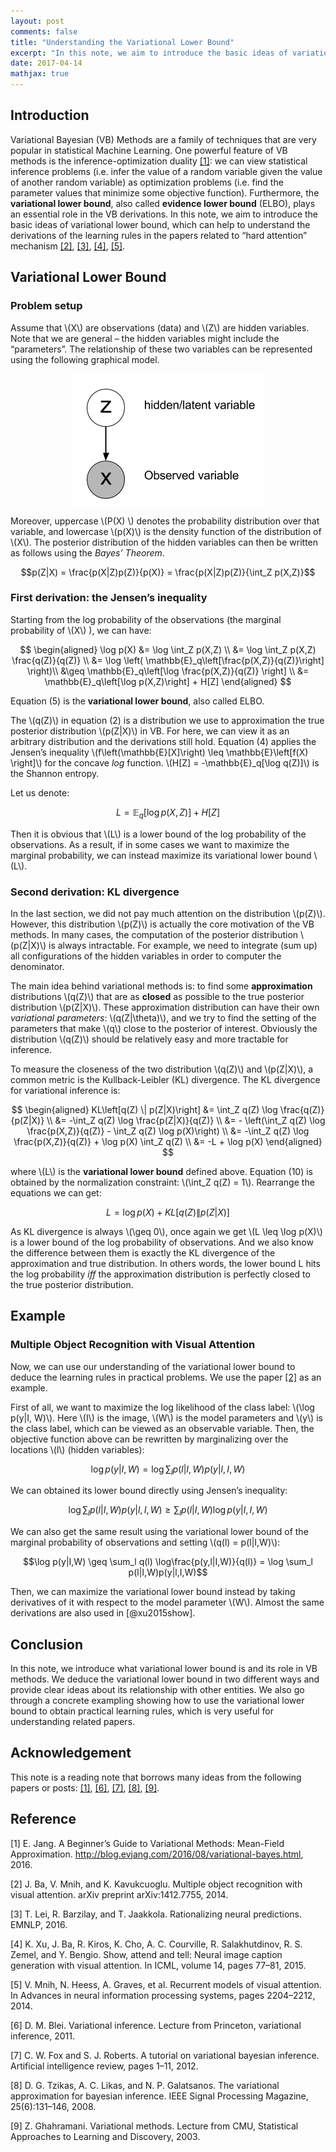 ```yaml
---
layout: post
comments: false
title: "Understanding the Variational Lower Bound"
excerpt: "In this note, we aim to introduce the basic ideas of variational lower bound, which can help to understand the derivations of the learning rules in the papers related to “hard attention” mechanism."
date: 2017-04-14
mathjax: true
---
```


## Introduction

Variational Bayesian (VB) Methods are a family of techniques that are
very popular in statistical Machine Learning. One powerful feature of VB
methods is the inference-optimization duality [[1]](#Eric): we can view
statistical inference problems (i.e. infer the value of a random
variable given the value of another random variable) as optimization
problems (i.e. find the parameter values that minimize some objective
function). Furthermore, the **variational lower bound**, also called
**evidence lower bound** (ELBO), plays an essential role in the VB
derivations. In this note, we aim to introduce the basic ideas of
variational lower bound, which can help to understand the derivations of
the learning rules in the papers related to “hard attention” mechanism
[[2]](#ba2014multiple), [[3]](#lei2016rationalizing), [[4]](#xu2015show), [[5]](#mnih2014recurrent).

## Variational Lower Bound

### Problem setup


Assume that \\(X\\) 
are observations (data) and \\(Z\\) are hidden variables.
Note that we are general – the hidden variables might include the
“parameters”. The relationship of these two variables can be represented
using the following graphical model.

<div style="text-align:center;"><img src="/assets/inference.png" align="center"></div>


Moreover, uppercase \\(P(X) \\) denotes the probability distribution over
that variable, and lowercase \\(p(X)\\) is the density function of the
distribution of \\(X\\). The posterior distribution of the hidden variables
can then be written as follows using the *Bayes’ Theorem*.

$$p(Z|X) = \frac{p(X|Z)p(Z)}{p(X)} = \frac{p(X|Z)p(Z)}{\int_Z p(X,Z)}$$

### First derivation: the Jensen’s inequality


Starting from the log probability of the observations (the marginal
probability of \\(X\\) ), we can have:

$$
\begin{aligned}
\log p(X) &= \log \int_Z p(X,Z) \\
          &= \log \int_Z p(X,Z) \frac{q(Z)}{q(Z)} \\
          &= \log \left( \mathbb{E}_q\left[\frac{p(X,Z)}{q(Z)}\right] \right)\\
          &\geq \mathbb{E}_q\left[\log \frac{p(X,Z)}{q(Z)} \right] \\
          &= \mathbb{E}_q\left[\log p(X,Z)\right] + H[Z]
\end{aligned}
$$

Equation (5) is the **variational lower bound**, also called ELBO.

The \\(q(Z)\\) in equation (2) is a distribution we use to approximation the
true posterior distribution \\(p(Z|X)\\) in VB. For here, we can view it as
an arbitrary distribution and the derivations still hold. Equation (4)
applies the Jensen’s inequality
\\(f\left(\mathbb{E}[X]\right) \leq \mathbb{E}\left[f(X) \right]\\) for the
concave *log* function. \\(H[Z] = -\mathbb{E}_q[\log q(Z)]\\) is the Shannon
entropy.

Let us denote: 

$$L = \mathbb{E}_q\left[\log p(X,Z)\right] + H[Z]$$

Then it is obvious that \\(L\\) is a lower bound of the log probability of
the observations. As a result, if in some cases we want to maximize the
marginal probability, we can instead maximize its variational lower
bound \\(L\\).

### Second derivation: KL divergence

In the last section, we did not pay much attention on the distribution
\\(p(Z)\\). However, this distribution \\(p(Z)\\) is actually the core
motivation of the VB methods. In many cases, the computation of the
posterior distribution \\(p(Z|X)\\) is always intractable. For example, we
need to integrate (sum up) all configurations of the hidden variables in
order to computer the denominator.

The main idea behind variational methods is: to find some
**approximation** distributions \\(q(Z)\\) that are as **closed** as
possible to the true posterior distribution \\(p(Z|X)\\). These
approximation distribution can have their own *variational parameters*:
\\(q(Z|\theta)\\), and we try to find the setting of the parameters that
make \\(q\\) close to the posterior of interest. Obviously the distribution
\\(q(Z)\\) should be relatively easy and more tractable for inference.

To measure the closeness of the two distribution \\(q(Z)\\) and \\(p(Z|X)\\), a
common metric is the Kullback-Leibler (KL) divergence. The KL divergence
for variational inference is:

$$
\begin{aligned}
KL\left[q(Z) \| p(Z|X)\right] &= \int_Z q(Z) \log \frac{q(Z)}{p(Z|X)} \\
                              &= -\int_Z q(Z) \log \frac{p(Z|X)}{q(Z)} \\
                              &= - \left(\int_Z q(Z) \log \frac{p(X,Z)}{q(Z)} - \int_Z q(Z) \log p(X)\right) \\
                              &= -\int_Z q(Z) \log \frac{p(X,Z)}{q(Z)} + \log p(X) \int_Z q(Z) \\
                              &= -L + \log p(X)
\end{aligned}
$$

where \\(L\\) is the **variational lower bound** defined above. Equation
(10) is obtained by the normalization constraint: \\(\int_Z q(Z) = 1\\).
Rearrange the equations we can get:

$$ L = \log p(X) + KL\left[q(Z) \| p(Z|X)\right] $$

As KL divergence is always \\(\geq 0\\), once again we get
\\(L \leq \log p(X)\\) is a lower bound of the log probability of
observations. And we also know the difference between them is exactly
the KL divergence of the approximation and true distribution. In others
words, the lower bound L hits the log probability *iff* the
approximation distribution is perfectly closed to the true posterior
distribution.

## Example

### Multiple Object Recognition with Visual Attention


Now, we can use our understanding of the variational lower bound to
deduce the learning rules in practical problems. We use the paper
[[2]](#ba2014multiple) as an example.

First of all, we want to maximize the log likelihood of the class label:
\\(\log p(y|I, W)\\). Here \\(I\\) is the image, \\(W\\) is the model parameters and
\\(y\\) is the class label, which can be viewed as an observable variable.
Then, the objective function above can be rewritten by marginalizing
over the locations \\(l\\) (hidden variables):

$$\log p(y|I,W) = \log \sum_l p(l|I,W)p(y|l,I,W)$$

We can obtained its lower bound directly using Jensen’s inequality:

$$\log \sum_l p(l|I,W)p(y|l,I,W) \geq \sum_l p(l|I,W) \log p(y|l,I,W)$$

We can also get the same result using the variational lower bound of the
marginal probability of observations and setting \\(q(l) = p(l|I,W)\\):

$$\log p(y|I,W) \geq \sum_l q(l) \log\frac{p(y,l|I,W)}{q(l)} = \log \sum_l p(l|I,W)p(y|l,I,W)$$

Then, we can maximize the variational lower bound instead by taking
derivatives of it with respect to the model parameter \\(W\\). Almost the
same derivations are also used in [@xu2015show].

## Conclusion

In this note, we introduce what variational lower bound is and its role
in VB methods. We deduce the variational lower bound in two different
ways and provide clear ideas about its relationship with other entities.
We also go through a concrete exampling showing how to use the
variational lower bound to obtain practical learning rules, which is
very useful for understanding related papers.

## Acknowledgement

This note is a reading note that borrows many ideas from the following
papers or posts: [[1]](#Eric), [[6]](#Blei2011), [[7]](#fox2012tutorial),
[[8]](#tzikas2008variational), [[9]](#Zoubin2003).

## Reference
[1] E. Jang. A Beginner’s Guide to Variational Methods: Mean-Field Approximation.
http://blog.evjang.com/2016/08/variational-bayes.html, 2016. <a name="Eric"></a>

[2] J. Ba, V. Mnih, and K. Kavukcuoglu. Multiple object recognition with visual attention.
arXiv preprint arXiv:1412.7755, 2014. <a name="ba2014multiple"></a>

[3] T. Lei, R. Barzilay, and T. Jaakkola. Rationalizing neural predictions. EMNLP, 2016. <a name="lei2016rationalizing"></a>

[4] K. Xu, J. Ba, R. Kiros, K. Cho, A. C. Courville, R. Salakhutdinov, R. S. Zemel, and
Y. Bengio. Show, attend and tell: Neural image caption generation with visual attention.
In ICML, volume 14, pages 77–81, 2015. <a name="xu2015show"></a>

[5] V. Mnih, N. Heess, A. Graves, et al. Recurrent models of visual attention. In Advances
in neural information processing systems, pages 2204–2212, 2014. <a name="mnih2014recurrent"></a>

[6] D. M. Blei. Variational inference. Lecture from Princeton, variational inference, 2011. <a name="Blei2011"></a>

[7] C. W. Fox and S. J. Roberts. A tutorial on variational bayesian inference. Artificial
intelligence review, pages 1–11, 2012. <a name="fox2012tutorial"></a>

[8] D. G. Tzikas, A. C. Likas, and N. P. Galatsanos. The variational approximation for
bayesian inference. IEEE Signal Processing Magazine, 25(6):131–146, 2008. <a name="tzikas2008variational"></a>

[9] Z. Ghahramani. Variational methods. Lecture from CMU, Statistical Approaches to Learning
and Discovery, 2003. <a name="Zoubin2003"></a>